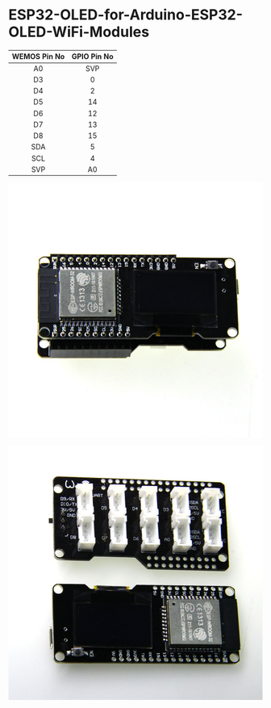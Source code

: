 # ESP32-OLED-for-Arduino-ESP32-OLED-WiFi-Modules

|WEMOS Pin No| GPIO Pin No |
| :--:| :----------: |
| A0 | SVP |
| D3 | 0 |
| D4 | 2 |
| D5 | 14 |
| D6 | 12 |
| D7 | 13 |
| D8 | 15 |
| SDA | 5 |
| SCL | 4 |
| SVP | A0 |
![image](https://github.com/LilyGO/-ESP32-OLED-for-Arduino-ESP32-OLED-WiFi-Modules/blob/master/image1.jpg)

![image](https://github.com/LilyGO/-ESP32-OLED-for-Arduino-ESP32-OLED-WiFi-Modules/blob/master/image2.jpg)
